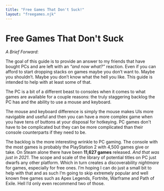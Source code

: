 ```yaml
---
title: "Free Games That Don't Suck!"
layout: "freegames.njk"
---
```


# Free Games That Don't Suck # 
*A Brief Forward*:

The goal of this guide is to provide an answer to my friends that have bought PCs and are left with an *“and now what?”* reaction. Even if you can afford to start dropping stacks on games maybe you don’t want to. Maybe you shouldn’t. Maybe you don’t know what the hell you like. This guide is intended to help with at least some of that.

The PC is a bit of a different beast to consoles when it comes to what games are available for a couple reasons: the truly staggering backlog the PC has and the ability to use a mouse and keyboard. 

The mouse and keyboard difference is simply the mouse makes UIs more navigable and useful and then you can have a more complex game when you have tens of buttons at your disposal for hotkeying. PC games don't have to be complicated but they can be more complicated than their console counterparts if they need to be.

The backlog is the more interesting wrinkle to PC gaming. The console with the most games is probably the PlayStation 2 with 4,500 games give or take. On Steam alone there have been **11,627 games** released. *And that was just in 2021*. The scope and scale of the library of potential titles on PC just dwarfs any other platform. Which in turn creates a discoverability *nightmare* for games, especially for free ones. I’m hoping I can do just a small bit to help with that and as such I’m going to skip extremely popular and well known free games such as Apex Legends, Fortnite, Warframe and Path of Exile. Hell I’d only even recommend two of those.